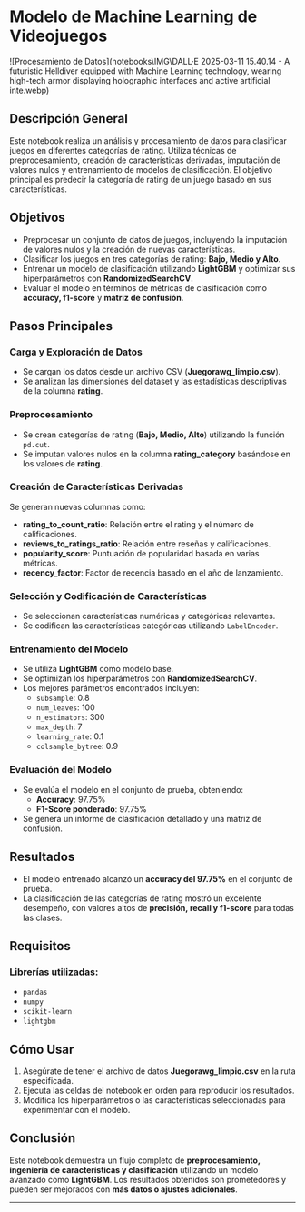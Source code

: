 # Modelo de Machine Learning de Videojuegos


![Procesamiento de Datos](notebooks\IMG\DALL·E 2025-03-11 15.40.14 - A futuristic Helldiver equipped with Machine Learning technology, wearing high-tech armor displaying holographic interfaces and active artificial inte.webp)

## Descripción General
Este notebook realiza un análisis y procesamiento de datos para clasificar juegos en diferentes categorías de rating. Utiliza técnicas de preprocesamiento, creación de características derivadas, imputación de valores nulos y entrenamiento de modelos de clasificación. El objetivo principal es predecir la categoría de rating de un juego basado en sus características.

## Objetivos
- Preprocesar un conjunto de datos de juegos, incluyendo la imputación de valores nulos y la creación de nuevas características.
- Clasificar los juegos en tres categorías de rating: **Bajo, Medio y Alto**.
- Entrenar un modelo de clasificación utilizando **LightGBM** y optimizar sus hiperparámetros con **RandomizedSearchCV**.
- Evaluar el modelo en términos de métricas de clasificación como **accuracy, f1-score** y **matriz de confusión**.

## Pasos Principales

### Carga y Exploración de Datos
- Se cargan los datos desde un archivo CSV (**Juegorawg_limpio.csv**).
- Se analizan las dimensiones del dataset y las estadísticas descriptivas de la columna **rating**.

### Preprocesamiento
- Se crean categorías de rating (**Bajo, Medio, Alto**) utilizando la función `pd.cut`.
- Se imputan valores nulos en la columna **rating_category** basándose en los valores de **rating**.

### Creación de Características Derivadas
Se generan nuevas columnas como:
- **rating_to_count_ratio**: Relación entre el rating y el número de calificaciones.
- **reviews_to_ratings_ratio**: Relación entre reseñas y calificaciones.
- **popularity_score**: Puntuación de popularidad basada en varias métricas.
- **recency_factor**: Factor de recencia basado en el año de lanzamiento.

### Selección y Codificación de Características
- Se seleccionan características numéricas y categóricas relevantes.
- Se codifican las características categóricas utilizando `LabelEncoder`.

### Entrenamiento del Modelo
- Se utiliza **LightGBM** como modelo base.
- Se optimizan los hiperparámetros con **RandomizedSearchCV**.
- Los mejores parámetros encontrados incluyen:
  - `subsample`: 0.8
  - `num_leaves`: 100
  - `n_estimators`: 300
  - `max_depth`: 7
  - `learning_rate`: 0.1
  - `colsample_bytree`: 0.9

### Evaluación del Modelo
- Se evalúa el modelo en el conjunto de prueba, obteniendo:
  - **Accuracy**: 97.75%
  - **F1-Score ponderado**: 97.75%
- Se genera un informe de clasificación detallado y una matriz de confusión.

## Resultados
- El modelo entrenado alcanzó un **accuracy del 97.75%** en el conjunto de prueba.
- La clasificación de las categorías de rating mostró un excelente desempeño, con valores altos de **precisión, recall y f1-score** para todas las clases.

## Requisitos
### Librerías utilizadas:
- `pandas`
- `numpy`
- `scikit-learn`
- `lightgbm`

## Cómo Usar
1. Asegúrate de tener el archivo de datos **Juegorawg_limpio.csv** en la ruta especificada.
2. Ejecuta las celdas del notebook en orden para reproducir los resultados.
3. Modifica los hiperparámetros o las características seleccionadas para experimentar con el modelo.

## Conclusión
Este notebook demuestra un flujo completo de **preprocesamiento, ingeniería de características y clasificación** utilizando un modelo avanzado como **LightGBM**. Los resultados obtenidos son prometedores y pueden ser mejorados con **más datos o ajustes adicionales**.

---
